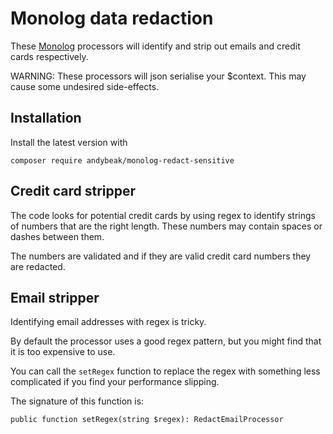 # Monolog data redaction

These [Monolog](https://github.com/Seldaek/monolog/blob/master/README.md) processors will identify and strip out emails and credit cards respectively.

WARNING: These processors will json serialise your $context. This may cause some undesired side-effects.

## Installation

Install the latest version with

    composer require andybeak/monolog-redact-sensitive

## Credit card stripper

The code looks for potential credit cards by using regex to identify strings of numbers that are the right length.  These numbers may contain spaces or dashes between them.

The numbers are validated and if they are valid credit card numbers they are redacted.

## Email stripper

Identifying email addresses with regex is tricky.

By default the processor uses a good regex pattern, but you might find that it is too
expensive to use.

You can call the `setRegex` function to replace the regex with something less complicated if you find your performance slipping.

The signature of this function is:

    public function setRegex(string $regex): RedactEmailProcessor 